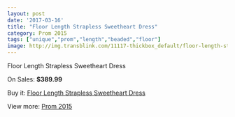 ```yaml
---
layout: post
date: '2017-03-16'
title: "Floor Length Strapless Sweetheart Dress"
category: Prom 2015
tags: ["unique","prom","length","beaded","floor"]
image: http://img.transblink.com/11117-thickbox_default/floor-length-strapless-sweetheart-dress.jpg
---
```

Floor Length Strapless Sweetheart Dress

On Sales: **$389.99**
<a href="https://www.transblink.com/en/prom-2015/3615-floor-length-strapless-sweetheart-dress.html"><amp-img layout="responsive" width="600" height="600" src="//img.transblink.com/11117-thickbox_default/floor-length-strapless-sweetheart-dress.jpg" alt="Floor Length Strapless Sweetheart Dress 0" /></a>
<a href="https://www.transblink.com/en/prom-2015/3615-floor-length-strapless-sweetheart-dress.html"><amp-img layout="responsive" width="600" height="600" src="//img.transblink.com/11119-thickbox_default/floor-length-strapless-sweetheart-dress.jpg" alt="Floor Length Strapless Sweetheart Dress 1" /></a>
<a href="https://www.transblink.com/en/prom-2015/3615-floor-length-strapless-sweetheart-dress.html"><amp-img layout="responsive" width="600" height="600" src="//img.transblink.com/11118-thickbox_default/floor-length-strapless-sweetheart-dress.jpg" alt="Floor Length Strapless Sweetheart Dress 2" /></a>

Buy it: [Floor Length Strapless Sweetheart Dress](https://www.transblink.com/en/prom-2015/3615-floor-length-strapless-sweetheart-dress.html "Floor Length Strapless Sweetheart Dress")

View more: [Prom 2015](https://www.transblink.com/en/10-prom-2015 "Prom 2015")